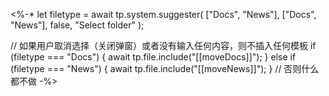 <%-*
let filetype = await tp.system.suggester(
  ["Docs", "News"],
  ["Docs", "News"],
  false,
  "Select folder"
);

// 如果用户取消选择（关闭弹窗）或者没有输入任何内容，则不插入任何模板
if (filetype === "Docs") {
  await tp.file.include("[[moveDocs]]");
} else if (filetype === "News") {
  await tp.file.include("[[moveNews]]");
}
// 否则什么都不做
-%>
